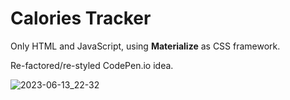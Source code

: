 # Calories Tracker

Only HTML and JavaScript, using **Materialize** as CSS framework. 

Re-factored/re-styled CodePen.io idea.

![2023-06-13_22-32](https://github.com/alcestide/calories-tracker/assets/106203061/2046ea0a-a029-4f93-bedf-ee610fbacfa3)
